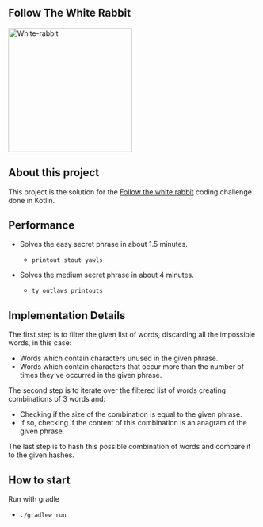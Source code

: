 ## Follow  The White Rabbit

<div style='float: center'>
  <img src="https://upload.wikimedia.org/wikipedia/commons/a/a9/Literature_personage_stub.png" alt="White-rabbit" height="250" width="250" align="middle">
</div>

## About this project

This project is the solution for the [Follow the white rabbit][] coding challenge done in Kotlin.

[Follow the white rabbit]:https://followthewhiterabbit.trustpilot.com/

## Performance

* Solves the easy secret phrase in about 1.5 minutes.
    * `printout stout yawls`

* Solves the medium secret phrase in about 4 minutes.
    * `ty outlaws printouts`

## Implementation Details

The first step is to filter the given list of words, discarding all the impossible words, in this case:

* Words which contain characters unused in the given phrase.
* Words which contain characters that occur more than the number of times they've occurred in the given phrase.

The second step is to iterate over the filtered list of words creating combinations of 3 words and:
* Checking if the size of the combination is equal to the given phrase.
* If so, checking if the content of this combination is an anagram of the given phrase.

The last step is to hash this possible combination of words and compare it to the given hashes.

## How to start
Run with gradle

* `./gradlew run`

